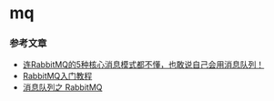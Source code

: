 # mq

### 参考文章
- [连RabbitMQ的5种核心消息模式都不懂，也敢说自己会用消息队列！](https://juejin.cn/post/6844904184920162317)
- [RabbitMQ入门教程](https://juejin.cn/post/6844903603635748871)
- [消息队列之 RabbitMQ](https://juejin.cn/post/6844903554721775629)
